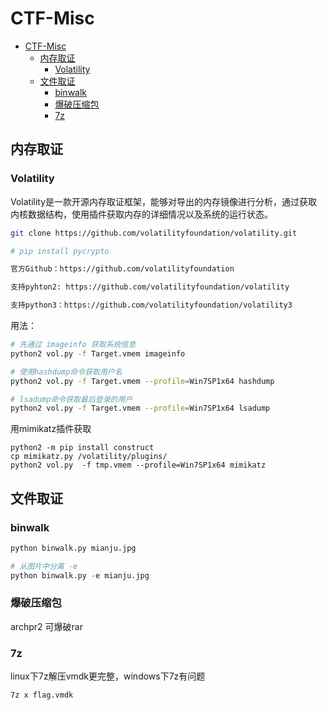 # CTF-Misc

- [CTF-Misc](#CTF-Misc)
    - [内存取证](#内存取证)
        - [Volatility](#Volatility)
    - [文件取证](文件取证)
        - [binwalk](#binwalk)
        - [爆破压缩包](#爆破压缩包)
        - [7z](#7z)

## 内存取证

### Volatility

Volatility是一款开源内存取证框架，能够对导出的内存镜像进行分析，通过获取内核数据结构，使用插件获取内存的详细情况以及系统的运行状态。

```bash
git clone https://github.com/volatilityfoundation/volatility.git

# pip install pycrypto

官方Github：https://github.com/volatilityfoundation

支持pyhton2: https://github.com/volatilityfoundation/volatility

支持python3：https://github.com/volatilityfoundation/volatility3
```

用法：
```bash
# 先通过 imageinfo 获取系统信息
python2 vol.py -f Target.vmem imageinfo

# 使用hashdump命令获取用户名
python2 vol.py -f Target.vmem --profile=Win7SP1x64 hashdump

# lsadump命令获取最后登录的用户
python2 vol.py -f Target.vmem --profile=Win7SP1x64 lsadump
```

用mimikatz插件获取
```
python2 -m pip install construct
cp mimikatz.py /volatility/plugins/
python2 vol.py  -f tmp.vmem --profile=Win7SP1x64 mimikatz
```

## 文件取证

### binwalk

```py
python binwalk.py mianju.jpg

# 从图片中分离 -e
python binwalk.py -e mianju.jpg

```

### 爆破压缩包

archpr2 可爆破rar

### 7z

linux下7z解压vmdk更完整，windows下7z有问题

```bash
7z x flag.vmdk
```

